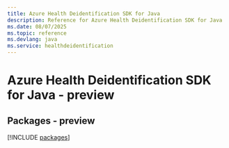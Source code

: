 ```yaml
---
title: Azure Health Deidentification SDK for Java
description: Reference for Azure Health Deidentification SDK for Java
ms.date: 08/07/2025
ms.topic: reference
ms.devlang: java
ms.service: healthdeidentification
---
```

# Azure Health Deidentification SDK for Java - preview
## Packages - preview
[!INCLUDE [packages](health-deidentification-index.md)]